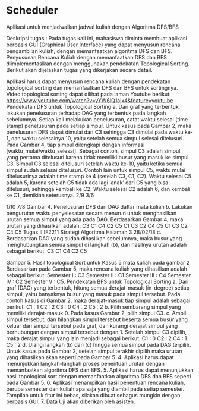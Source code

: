 # Scheduler

Aplikasi untuk menjadwalkan jadwal kuliah dengan Algoritma DFS/BFS

Deskripsi tugas :
Pada tugas kali ini, mahasiswa diminta membuat aplikasi berbasis GUI (Graphical User
Interface) yang dapat menyusun rencana pengambilan kuliah, dengan memanfaatkan algoritma DFS
dan BFS. Penyusunan Rencana Kuliah dengan memanfaatkan DFS dan BFS diimplementasikan
dengan menggunakan pendekatan Topological Sorting. Berikut akan dijelaskan tugas yang
dikerjakan secara detail.

Aplikasi harus dapat menyusun rencana kuliah dengan pendekatan
topological sorting dan memanfaatkan DFS dan BFS untuk sortingnya. Video topological
sorting dapat dilihat pada laman Youtube berikut:
https://www.youtube.com/watch?v=yYW6lQ1ajx4&feature=youtu.be
Pendekatan DFS untuk Topological Sorting
a. Dari graf yang terbentuk, lakukan penelusuran terhadap DAG yang terbentuk pada
langkah sebelumnya. Setiap kali melakukan penelusuran, catat waktu selesai (time stamp)
penelusuran pada setiap simpul.
Untuk kasus pada Gambar 2, maka penelusuran DFS dapat dimulai dari C3 sehingga C3
dimulai pada waktu ke-1, dan waktu selesainya 10, yaitu setelah semua simpul selesai
ditelusuri. Pada Gambar 4, tiap simpul dilengkapi dengan informasi
[waktu_mulai/waktu_selesai]. Sebagai contoh, simpul C3 adalah simpul yang pertama
ditelusuri karena tidak memiliki busur yang masuk ke simpul C3. Simpul C3 selesai
ditelusuri setelah waktu ke-10, yaitu ketika semua simpul sudah selesai ditelusuri. Contoh
lain untuk simpul C5, waktu mulai ditelusurinya adalah time stamp ke 4 (setelah C3, C1,
C2). Waktu selesai C5 adalah 5, karena setelah C5 tidak ada lagi ‘anak’ dari C5 yang bisa
ditelusuri, sehingga kembali ke C2. Waktu selesai C2 adalah 6, dan kembali ke C1,
demikian seterusnya.
 2/9 3/6

 1/10 7/8
Gambar 4. Penelusuran DFS dari DAG daftar mata kuliah
b. Lakukan pengurutan waktu penyelesaian secara menurun untuk menghasilkan urutan
semua simpul yang ada pada DAG. Berdasarkan Gambar 4, maka urutan yang dihasilkan
adalah:
C3 C1 C4 C2 C5
C1
C3
C2
C4
C5
C1
C3
C2
C4
C5
Tugas II IF2211 Strategi Algoritma Halaman 3 28/02/18
c. Berdasarkan DAG yang sudah dihasilkan sebelumnya, maka busur yang menghubungkan
semua simpul di langkah (b), dan hasilnya urutan adalah sebagai berikut.
C3 C1 C4 C2 C5

Gambar 5. Hasil topological Sort untuk Kasus 5 mata kuliah pada gambar 2
Berdasarkan pada Gambar 5, maka rencana kuliah yang dihasilkan adalah sebagai berikut.
Semester I : C3
Semester II : C1
Semester III : C4
Semester IV : C2
Semester V : C5.
Pendekatan BFS untuk Topological Sorting
a. Dari graf (DAG) yang terbentuk, hitung semua derajat-masuk (in-degree) setiap simpul,
yaitu banyaknya busur yang masuk pada simpul tersebut. Pada contoh kasus di Gambar
2, maka derajat-masuk tiap simpul adalah sebagai berikut.
C1 : 1
C2 : 2
C3 : 0
C4 : 2
C5 : 2
b. Pilih sembarang simpul yang memiliki derajat-masuk 0. Pada kasus Gambar 2, pilih
simpul C3.
c. Ambil simpul tersebut, dan hilangkan simpul tersebut beserta semua busur yang keluar
dari simpul tersebut pada graf, dan kurangi derajat simpul yang berhubungan dengan
simpul tersebut dengan 1.
Setelah simpul C3 dipilih, maka derajat simpul yang lain menjadi sebagai berikut.
C1 : 0
C2 : 2
C4 : 1
C5 : 2
d. Ulangi langkah (b) dan (c) hingga semua simpul pada DAG terpilih. Untuk kasus pada
Gambar 2, setelah simpul terakhir dipilih maka urutan yang dihasilkan akan seperti pada
Gambar 5.
4. Aplikasi harus dapat menunjukkan langkah-langkah proses penentuan urutan dengan
memanfaatkan algoritma DFS dan BFS.
5. Aplikasi harus dapat menunjukkan hasil topological sort dengan memanfaatkan algoritma
DFS dan BFS seperti pada Gambar 5.
6. Aplikasi menampilkan hasil penentuan rencana kuliah, berupa semester dan kuliah apa saja
yang diambil pada setiap semester. Tampilan untuk fitur ini bebas, silakan dibuat sebagus
mungkin dengan berbasis GUI.
7. Data Uji akan diberikan oleh asisten. 
